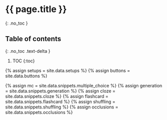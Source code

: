 # {{ page.title }}
{: .no_toc }

## Table of contents
{: .no_toc .text-delta }

1. TOC
{:toc}

{% assign setups = site.data.setups %}
{% assign buttons = site.data.buttons %}

{% assign mc = site.data.snippets.multiple_choice %}
{% assign generation = site.data.snippets.generation %}
{% assign cloze = site.data.snippets.cloze %}
{% assign flashcard = site.data.snippets.flashcard %}
{% assign shuffling = site.data.snippets.shuffling %}
{% assign occlusions = site.data.snippets.occlusions %}
